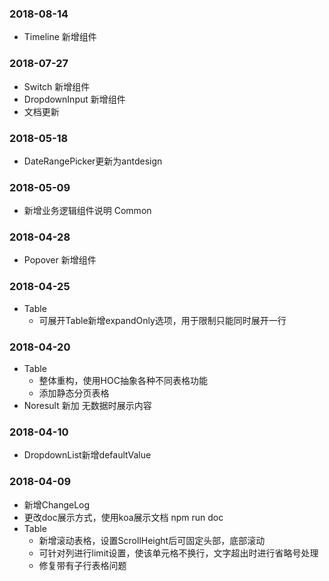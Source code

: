 ### 2018-08-14
- Timeline 新增组件
### 2018-07-27
- Switch 新增组件
- DropdownInput 新增组件
- 文档更新

### 2018-05-18
- DateRangePicker更新为antdesign
### 2018-05-09
- 新增业务逻辑组件说明 Common
### 2018-04-28
- Popover 新增组件
### 2018-04-25
- Table
  - 可展开Table新增expandOnly选项，用于限制只能同时展开一行
### 2018-04-20
- Table
  - 整体重构，使用HOC抽象各种不同表格功能
  - 添加静态分页表格
- Noresult 新加 无数据时展示内容

### 2018-04-10
- DropdownList新增defaultValue

### 2018-04-09

- 新增ChangeLog
- 更改doc展示方式，使用koa展示文档 npm run doc
- Table
  - 新增滚动表格，设置ScrollHeight后可固定头部，底部滚动
  - 可针对列进行limit设置，使该单元格不换行，文字超出时进行省略号处理
  - 修复带有子行表格问题